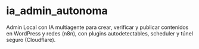 # ia_admin_autonoma
Admin Local con IA multiagente para crear, verificar y publicar contenidos en WordPress y redes (n8n), con plugins autodetectables, scheduler y túnel seguro (Cloudflare).
